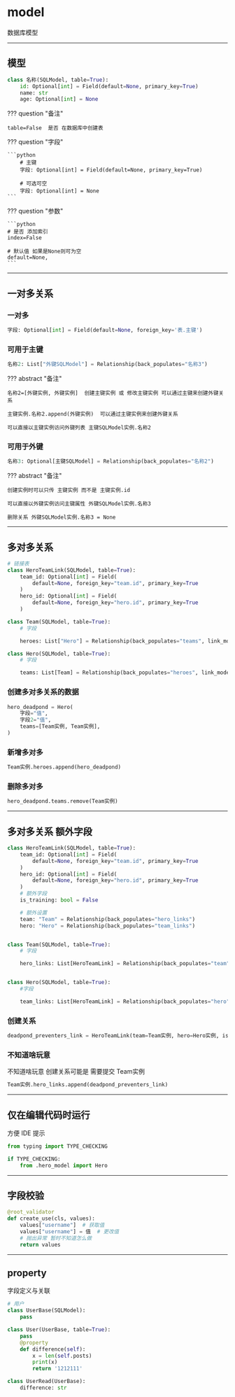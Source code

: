 # model

数据库模型

---
## 模型
```python
class 名称(SQLModel, table=True):
    id: Optional[int] = Field(default=None, primary_key=True)
    name: str
    age: Optional[int] = None
```

??? question "备注"

    table=False  是否 在数据库中创建表

??? question "字段"

    ```python
        # 主键
        字段: Optional[int] = Field(default=None, primary_key=True)
        
        # 可选可空
        字段: Optional[int] = None
    ```

??? question "参数"

    ```python
    # 是否 添加索引
    index=False
    
    # 默认值 如果是None则可为空
    default=None,
    ```
    

---
## 一对多关系

### 一对多

```python
字段: Optional[int] = Field(default=None, foreign_key='表.主键')
```

### 可用于主键
```python
名称2: List["外键SQLModel"] = Relationship(back_populates="名称3")
```
??? abstract "备注"

    名称2=[外键实例, 外键实例]  创建主键实例 或 修改主键实例 可以通过主键来创建外键关系

    主键实例.名称2.append(外键实例)  可以通过主键实例来创建外键关系

    可以直接以主键实例访问外键列表 主键SQLModel实例.名称2

### 可用于外键
```python
名称3: Optional[主键SQLModel] = Relationship(back_populates="名称2")
```
??? abstract "备注"

    创建实例时可以只传 主键实例 而不是 主键实例.id

    可以直接以外键实例访问主键属性 外键SQLModel实例.名称3

    删除关系 外键SQLModel实例.名称3 = None

---
## 多对多关系
```python
# 链接表
class HeroTeamLink(SQLModel, table=True):
    team_id: Optional[int] = Field(
        default=None, foreign_key="team.id", primary_key=True
    )
    hero_id: Optional[int] = Field(
        default=None, foreign_key="hero.id", primary_key=True
    )

class Team(SQLModel, table=True):
    # 字段

    heroes: List["Hero"] = Relationship(back_populates="teams", link_model=HeroTeamLink)

class Hero(SQLModel, table=True):
    # 字段

    teams: List[Team] = Relationship(back_populates="heroes", link_model=HeroTeamLink)
```

### 创建多对多关系的数据
```python
hero_deadpond = Hero(
    字段="值",
    字段2="值",
    teams=[Team实例, Team实例],
)
```

### 新增多对多
```python
Team实例.heroes.append(hero_deadpond)
```

### 删除多对多
```python
hero_deadpond.teams.remove(Team实例)
```

---
## 多对多关系 额外字段
```python
class HeroTeamLink(SQLModel, table=True):
    team_id: Optional[int] = Field(
        default=None, foreign_key="team.id", primary_key=True
    )
    hero_id: Optional[int] = Field(
        default=None, foreign_key="hero.id", primary_key=True
    )
    # 额外字段
    is_training: bool = False

    # 额外设置
    team: "Team" = Relationship(back_populates="hero_links")
    hero: "Hero" = Relationship(back_populates="team_links")


class Team(SQLModel, table=True):
    # 字段

    hero_links: List[HeroTeamLink] = Relationship(back_populates="team")


class Hero(SQLModel, table=True):
    #字段

    team_links: List[HeroTeamLink] = Relationship(back_populates="hero")
```

### 创建关系
```python
deadpond_preventers_link = HeroTeamLink(team=Team实例, hero=Hero实例, is_training=True)
```

### 不知道啥玩意

不知道啥玩意 创建关系可能是 需要提交 Team实例

```python
Team实例.hero_links.append(deadpond_preventers_link)
```

---
## 仅在编辑代码时运行

方便 IDE 提示

```python
from typing import TYPE_CHECKING

if TYPE_CHECKING:
    from .hero_model import Hero
```

---
## 字段校验

```python
@root_validator
def create_use(cls, values):
    values["username"]  # 获取值
    values["username"] = 值  # 更改值
    # 抛出异常 暂时不知道怎么做
    return values
```

---
## property

字段定义与关联

```python
# 用户
class UserBase(SQLModel):
    pass

class User(UserBase, table=True):
    pass
    @property
    def difference(self):
        x = len(self.posts)
        print(x)
        return '1212111'

class UserRead(UserBase):
    difference: str
```

